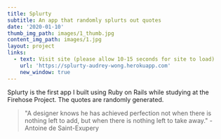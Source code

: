 ```yaml
---
title: Splurty
subtitle: An app that randomly splurts out quotes
date: '2020-01-10'
thumb_img_path: images/1_thumb.jpg
content_img_path: images/1.jpg
layout: project
links:
  - text: Visit site (please allow 10-15 seconds for site to load)
    url: 'https://splurty-audrey-wong.herokuapp.com'
    new_window: true
---
```


Splurty is the first app I built using Ruby on Rails while studying at the Firehose Project. The quotes are randomly generated.

>"A designer knows he has achieved perfection not when there is nothing left to add, but when there is nothing left to take away." -Antoine de Saint-Exupery
